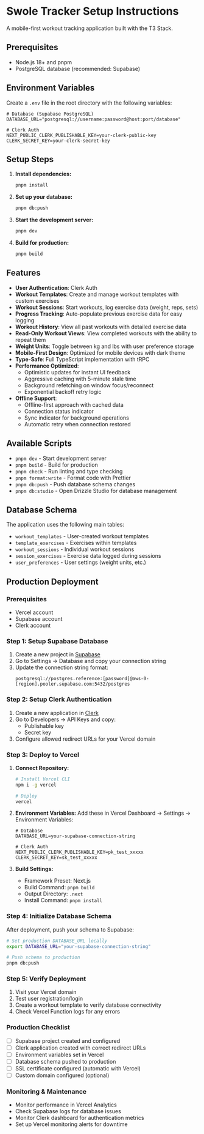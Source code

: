 # Swole Tracker Setup Instructions

A mobile-first workout tracking application built with the T3 Stack.

## Prerequisites

- Node.js 18+ and pnpm
- PostgreSQL database (recommended: Supabase)

## Environment Variables

Create a `.env` file in the root directory with the following variables:

```env
# Database (Supabase PostgreSQL)
DATABASE_URL="postgresql://username:password@host:port/database"

# Clerk Auth
NEXT_PUBLIC_CLERK_PUBLISHABLE_KEY=your-clerk-public-key
CLERK_SECRET_KEY=your-clerk-secret-key

```

## Setup Steps

1. **Install dependencies:**
   ```bash
   pnpm install
   ```

2. **Set up your database:**
   ```bash
   pnpm db:push
   ```

3. **Start the development server:**
   ```bash
   pnpm dev
   ```

4. **Build for production:**
   ```bash
   pnpm build
   ```

## Features

- **User Authentication**: Clerk Auth
- **Workout Templates**: Create and manage workout templates with custom exercises
- **Workout Sessions**: Start workouts, log exercise data (weight, reps, sets)
- **Progress Tracking**: Auto-populate previous exercise data for easy logging
- **Workout History**: View all past workouts with detailed exercise data
- **Read-Only Workout Views**: View completed workouts with the ability to repeat them
- **Weight Units**: Toggle between kg and lbs with user preference storage
- **Mobile-First Design**: Optimized for mobile devices with dark theme
- **Type-Safe**: Full TypeScript implementation with tRPC
- **Performance Optimized**: 
  - Optimistic updates for instant UI feedback
  - Aggressive caching with 5-minute stale time
  - Background refetching on window focus/reconnect
  - Exponential backoff retry logic
- **Offline Support**:
  - Offline-first approach with cached data
  - Connection status indicator
  - Sync indicator for background operations
  - Automatic retry when connection restored

## Available Scripts

- `pnpm dev` - Start development server
- `pnpm build` - Build for production
- `pnpm check` - Run linting and type checking
- `pnpm format:write` - Format code with Prettier
- `pnpm db:push` - Push database schema changes
- `pnpm db:studio` - Open Drizzle Studio for database management

## Database Schema

The application uses the following main tables:
- `workout_templates` - User-created workout templates
- `template_exercises` - Exercises within templates
- `workout_sessions` - Individual workout sessions
- `session_exercises` - Exercise data logged during sessions
- `user_preferences` - User settings (weight units, etc.)

## Production Deployment

### Prerequisites

- Vercel account
- Supabase account
- Clerk account

### Step 1: Setup Supabase Database

1. Create a new project in [Supabase](https://supabase.com)
2. Go to Settings → Database and copy your connection string
3. Update the connection string format:
   ```
   postgresql://postgres.reference:[password]@aws-0-[region].pooler.supabase.com:5432/postgres
   ```

### Step 2: Setup Clerk Authentication

1. Create a new application in [Clerk](https://clerk.com)
2. Go to Developers → API Keys and copy:
   - Publishable key
   - Secret key
3. Configure allowed redirect URLs for your Vercel domain

### Step 3: Deploy to Vercel

1. **Connect Repository:**
   ```bash
   # Install Vercel CLI
   npm i -g vercel
   
   # Deploy
   vercel
   ```

2. **Environment Variables:**
   Add these in Vercel Dashboard → Settings → Environment Variables:
   ```env
   # Database
   DATABASE_URL=your-supabase-connection-string
   
   # Clerk Auth
   NEXT_PUBLIC_CLERK_PUBLISHABLE_KEY=pk_test_xxxxx
   CLERK_SECRET_KEY=sk_test_xxxxx
   ```

3. **Build Settings:**
   - Framework Preset: Next.js
   - Build Command: `pnpm build`
   - Output Directory: `.next`
   - Install Command: `pnpm install`

### Step 4: Initialize Database Schema

After deployment, push your schema to Supabase:

```bash
# Set production DATABASE_URL locally
export DATABASE_URL="your-supabase-connection-string"

# Push schema to production
pnpm db:push
```

### Step 5: Verify Deployment

1. Visit your Vercel domain
2. Test user registration/login
3. Create a workout template to verify database connectivity
4. Check Vercel Function logs for any errors

### Production Checklist

- [ ] Supabase project created and configured
- [ ] Clerk application created with correct redirect URLs
- [ ] Environment variables set in Vercel
- [ ] Database schema pushed to production
- [ ] SSL certificate configured (automatic with Vercel)
- [ ] Custom domain configured (optional)

### Monitoring & Maintenance

- Monitor performance in Vercel Analytics
- Check Supabase logs for database issues
- Monitor Clerk dashboard for authentication metrics
- Set up Vercel monitoring alerts for downtime
